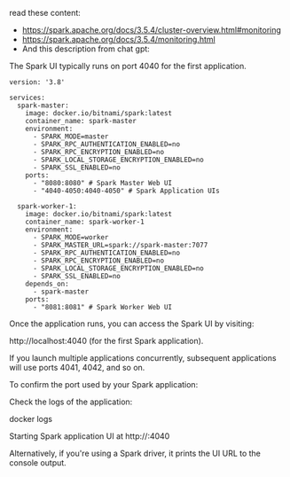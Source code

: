 read these content:

* https://spark.apache.org/docs/3.5.4/cluster-overview.html#monitoring
* https://spark.apache.org/docs/3.5.4/monitoring.html
* And this description from chat gpt:

The Spark UI typically runs on port 4040 for the first application. 
```shell
version: '3.8'

services:
  spark-master:
    image: docker.io/bitnami/spark:latest
    container_name: spark-master
    environment:
      - SPARK_MODE=master
      - SPARK_RPC_AUTHENTICATION_ENABLED=no
      - SPARK_RPC_ENCRYPTION_ENABLED=no
      - SPARK_LOCAL_STORAGE_ENCRYPTION_ENABLED=no
      - SPARK_SSL_ENABLED=no
    ports:
      - "8080:8080" # Spark Master Web UI
      - "4040-4050:4040-4050" # Spark Application UIs

  spark-worker-1:
    image: docker.io/bitnami/spark:latest
    container_name: spark-worker-1
    environment:
      - SPARK_MODE=worker
      - SPARK_MASTER_URL=spark://spark-master:7077
      - SPARK_RPC_AUTHENTICATION_ENABLED=no
      - SPARK_RPC_ENCRYPTION_ENABLED=no
      - SPARK_LOCAL_STORAGE_ENCRYPTION_ENABLED=no
      - SPARK_SSL_ENABLED=no
    depends_on:
      - spark-master
    ports:
      - "8081:8081" # Spark Worker Web UI
```

Once the application runs, you can access the Spark UI by visiting:

http://localhost:4040 (for the first Spark application).

If you launch multiple applications concurrently, subsequent applications will use ports 4041, 4042, and so on.

To confirm the port used by your Spark application:

Check the logs of the application:

docker logs <application-container-name>

Starting Spark application UI at http://<host>:4040

Alternatively, if you're using a Spark driver, it prints the UI URL to the console output.

